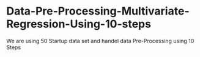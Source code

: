 # Data-Pre-Processing-Multivariate-Regression-Using-10-steps

We are using 50 Startup data set and handel data Pre-Processing using 10 Steps
